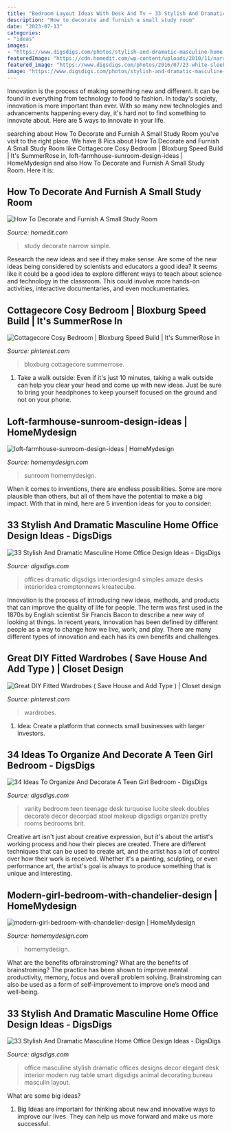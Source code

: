 ```yaml
---
title: "Bedroom Layout Ideas With Desk And Tv ~ 33 Stylish And Dramatic Masculine Home Office Design Ideas"
description: "How to decorate and furnish a small study room"
date: "2023-07-13"
categories:
- "ideas"
images:
- "https://www.digsdigs.com/photos/stylish-and-dramatic-masculine-home-offices-10.jpg"
featuredImage: "https://cdn.homedit.com/wp-content/uploads/2010/11/narrow-simple-office-room-design.jpg"
featured_image: "https://www.digsdigs.com/photos/2016/07/23-white-sleek-desk-that-doubles-as-a-vanity.jpg"
image: "https://www.digsdigs.com/photos/stylish-and-dramatic-masculine-home-offices-10.jpg"
---
```



Innovation is the process of making something new and different. It can be found in everything from technology to food to fashion. In today's society, innovation is more important than ever. With so many new technologies and advancements happening every day, it's hard not to find something to innovate about. Here are 5 ways to innovate in your life.

	

		
searching about How To Decorate and Furnish A Small Study Room you've visit to the right place. We have 8 Pics about How To Decorate and Furnish A Small Study Room like Cottagecore Cosy Bedroom | Bloxburg Speed Build | It&#039;s SummerRose in, loft-farmhouse-sunroom-design-ideas | HomeMydesign and also How To Decorate and Furnish A Small Study Room. Here it is:
		
    
## How To Decorate And Furnish A Small Study Room

<img loading=lazy src="https://cdn.homedit.com/wp-content/uploads/2010/11/narrow-simple-office-room-design.jpg" onerror="this.onerror=null;this.src='https://tse3.mm.bing.net/th?id=OIP.m9_lr7SA6XCNcJYBfUErogHaJ3&amp;pid=15.1';" alt="How To Decorate and Furnish A Small Study Room">

_Source: homedit.com_

>study decorate narrow simple. 

	

Research the new ideas and see if they make sense.
Are some of the new ideas being considered by scientists and educators a good idea? It seems like it could be a good idea to explore different ways to teach about science and technology in the classroom. This could involve more hands-on activities, interactive documentaries, and even mockumentaries.

    
## Cottagecore Cosy Bedroom | Bloxburg Speed Build | It&#039;s SummerRose In

<img loading=lazy src="https://i.pinimg.com/736x/09/c0/e2/09c0e20fcb8ffcf0e4b318cabef028d2.jpg" onerror="this.onerror=null;this.src='https://tse1.mm.bing.net/th?id=OIP.wNd9p1ioj92iij8vHEAu7wHaEK&amp;pid=15.1';" alt="Cottagecore Cosy Bedroom | Bloxburg Speed Build | It&#039;s SummerRose in">

_Source: pinterest.com_

>bloxburg cottagecore summerrose. 

	

1. Take a walk outside: Even if it's just 10 minutes, taking a walk outside can help you clear your head and come up with new ideas. Just be sure to bring your headphones to keep yourself focused on the ground and not on your phone.

    
## Loft-farmhouse-sunroom-design-ideas | HomeMydesign

<img loading=lazy src="https://homemydesign.com/wp-content/uploads/2020/09/loft-farmhouse-sunroom-design-ideas.jpg" onerror="this.onerror=null;this.src='https://tse1.mm.bing.net/th?id=OIP.6RavIvInNgDQYhCDhflveAHaKR&amp;pid=15.1';" alt="loft-farmhouse-sunroom-design-ideas | HomeMydesign">

_Source: homemydesign.com_

>sunroom homemydesign. 

	

When it comes to inventions, there are endless possibilities. Some are more plausible than others, but all of them have the potential to make a big impact. With that in mind, here are 5 invention ideas for you to consider: 

    
## 33 Stylish And Dramatic Masculine Home Office Design Ideas - DigsDigs

<img loading=lazy src="https://www.digsdigs.com/photos/stylish-and-dramatic-masculine-home-offices-10.jpg" onerror="this.onerror=null;this.src='https://tse3.mm.bing.net/th?id=OIP.XLByyWpdVzzd0waksAZwhwHaHv&amp;pid=15.1';" alt="33 Stylish And Dramatic Masculine Home Office Design Ideas - DigsDigs">

_Source: digsdigs.com_

>offices dramatic digsdigs interiordesign4 simples amaze desks interioridea cromptonnews kreatecube. 

	

Innovation is the process of introducing new ideas, methods, and products that can improve the quality of life for people. The term was first used in the 1870s by English scientist Sir Francis Bacon to describe a new way of looking at things. In recent years, innovation has been defined by different people as a way to change how we live, work, and play. There are many different types of innovation and each has its own benefits and challenges.

    
## Great DIY Fitted Wardrobes ( Save House And Add Type ) | Closet Design

<img loading=lazy src="https://i.pinimg.com/736x/0e/73/70/0e7370a8201f4b9df0d536a690648f91.jpg" onerror="this.onerror=null;this.src='https://tse3.mm.bing.net/th?id=OIP.iswNp0TkTX5PO-i5f36NLQHaLH&amp;pid=15.1';" alt="Great DIY Fitted Wardrobes ( Save House and Add Type ) | Closet design">

_Source: pinterest.com_

>wardrobes. 

	

1. Idea: Create a platform that connects small businesses with larger investors.

    
## 34 Ideas To Organize And Decorate A Teen Girl Bedroom - DigsDigs

<img loading=lazy src="https://www.digsdigs.com/photos/2016/07/23-white-sleek-desk-that-doubles-as-a-vanity.jpg" onerror="this.onerror=null;this.src='https://tse1.mm.bing.net/th?id=OIP.L_1I-BlIFJCx8koo9Cs1cgHaLH&amp;pid=15.1';" alt="34 Ideas To Organize And Decorate A Teen Girl Bedroom - DigsDigs">

_Source: digsdigs.com_

>vanity bedroom teen teenage desk turquoise lucite sleek doubles decorate decor decorpad stool makeup digsdigs organize pretty rooms bedrooms brit. 

	

Creative art isn't just about creative expression, but it's about the artist's working process and how their pieces are created. There are different techniques that can be used to create art, and the artist has a lot of control over how their work is received. Whether it's a painting, sculpting, or even performance art, the artist's goal is always to produce something that is unique and interesting.

    
## Modern-girl-bedroom-with-chandelier-design | HomeMydesign

<img loading=lazy src="https://homemydesign.com/wp-content/uploads/2020/12/modern-girl-bedroom-with-chandelier-design.jpg" onerror="this.onerror=null;this.src='https://tse1.mm.bing.net/th?id=OIP.H9fYfi5-LKGzLxBSyGZBhQHaLG&amp;pid=15.1';" alt="modern-girl-bedroom-with-chandelier-design | HomeMydesign">

_Source: homemydesign.com_

>homemydesign. 

	

What are the benefits ofbrainstroming?
What are the benefits of brainstroming? The practice has been shown to improve mental productivity, memory, focus and overall problem solving. Brainstroming can also be used as a form of self-improvement to improve one’s mood and well-being.

    
## 33 Stylish And Dramatic Masculine Home Office Design Ideas - DigsDigs

<img loading=lazy src="http://www.digsdigs.com/photos/stylish-and-dramatic-masculine-home-offices-26.jpg" onerror="this.onerror=null;this.src='https://tse2.mm.bing.net/th?id=OIP.cO5vgbUGf3Gwm2rARfgrjQHaJ4&amp;pid=15.1';" alt="33 Stylish And Dramatic Masculine Home Office Design Ideas - DigsDigs">

_Source: digsdigs.com_

>office masculine stylish dramatic offices designs decor elegant desk interior modern rug table smart digsdigs animal decorating bureau masculin layout. 

	

What are some big ideas?
1. Big Ideas are important for thinking about new and innovative ways to improve our lives. They can help us move forward and make us more successful.

